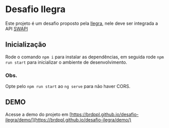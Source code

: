 # Desafio Ilegra

Este projeto é um desafio proposto pela [Ilegra](https://ilegra.com/), nele deve ser integrada a API [SWAPI](https://swapi.co/)

## Inicialização

Rode o comando `npm i` para instalar as dependências, em seguida rode `npm run start` para inicializar o ambiente de desenvolvimento.

### Obs.

Opte pelo `npm run start` ao `ng serve` para não haver CORS.

## DEMO

Acesse a demo do projeto em [https://brdppl.github.io/desafio-ilegra/demo/](https://brdppl.github.io/desafio-ilegra/demo/)
